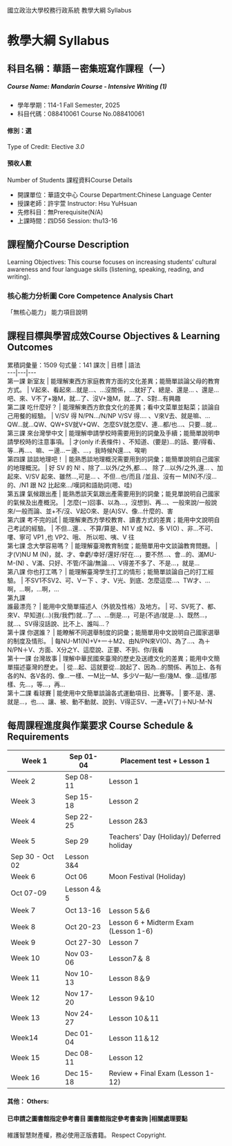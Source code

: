 國立政治大學校務行政系統 教學大綱 Syllabus
# 教學大綱 Syllabus
##  科目名稱：華語－密集班寫作課程（一）
#####  Course Name: Mandarin Course - Intensive Writing (1)
  * 學年學期：114-1 Fall Semester, 2025 
  * 科目代碼：088410061 Course No.088410061
#### 修別：選
Type of Credit: Elective 
_3.0_
#### 預收人數
Number of Students
課程資料Course Details
  * 開課單位：華語文中心 Course Department:Chinese Language Center 
  * 授課老師：許宇萱 Instructor: Hsu YuHsuan 
  * 先修科目：無Prerequisite(N/A)
  * 上課時間：四D56 Session: thu13-16
##  課程簡介Course Description
Learning Objectives:
This course focuses on increasing students’ cultural awareness and four language skills (listening, speaking, reading, and writing). 
###  核心能力分析圖 Core Competence Analysis Chart
「無核心能力」 
能力項目說明
##  課程目標與學習成效Course Objectives & Learning Outcomes 
累積詞彙量：1509 
句式量：141
課次 |  目標 |  語法  
---|---|---  
第一課 新室友 |  能理解東西方家庭教育方面的文化差異；能簡單談論父母的教育方式。 |  V起來、看起來…就是…、…沒關係，…就好了、總是、還是… 、還是…吧、來、V不了+幾M，就…了、沒V+幾M，就…了、S對…有興趣  
第二課 吃什麼好？ |  能理解東西方飲食文化的差異；看中文菜單並點菜；談論自己用餐的經驗。 |  V/SV 得 N/PN.../N/NP V/SV 得.... 、V來V去、就是嘛、…QW…就…QW、QW+SV就V+QW、怎麼SV就怎麼V、連…都/也…、只要…就…  
第三課 來台灣學中文 |  能理解申請學校時需要用到的詞彙及手續；能簡單說明申請學校時的注意事項。 |  才(only if:表條件) 、不知道、(要是)…的話、要/得看、等…再…、嘛、ㄧ邊…ㄧ邊、…，我時候N還…、唉喲  
第四課 談談地理吧！ |  能熟悉談地理概況需要用到的詞彙；能簡單說明自己國家的地理概況。 |  好 SV 的 N! 、除了...以外/之外,都...、 除了...以外/之外,還... 、加起來、V/SV 起來、雖然...,可是... 、不但...也/而且 /並且、沒有一 M(N)不/沒...的、/N1 跟 N2 比起來.../嘆詞和語助詞(嗯、哇)  
第五課 氣候跟出產 |  能熟悉談天氣跟出產需要用到的詞彙；能見單說明自己國家的氣候及出產概況。 |  怎麼(ㄧ)回事、以為…，沒想到、再…、一般來說/一般說來/一般而論、並+不/沒、V起O來、是(A)SV、像…什麼的、害  
第六課 考不完的試 |  能理解東西方學校教育、讀書方式的差異；能用中文說明自己考試的經驗。 |  不但...還.. 、不算/算是、N1 V 成 N2、多 V(O) 、非...不可、嘍、寧可 VP1 ,也 VP2、哦、 所以啦、咦、V 往  
第七課 念大學容易嗎？ |  能理解臺灣教育制度；能簡單用中文談論教育問題。 |  才(V)NU M (N)，就、才、幸虧/幸好/還好/好在…，要不然…、會…的、滿MU-M-(N) 、V滿、只好、不管/不論/無論…、V得差不多了、不是…，就是…  
第八課 你也打工嗎？ |  能理解臺灣學生打工的情形；能簡單談論自己的打工經驗。 |  不SV1不SV2、可、Vㄧ下 、才、V光、到底、怎麼這麼…、TW才、…啊，…啊，…啊，…  
第九課  
誰最漂亮？ |  能用中文簡單描述人（外貌及性格）及地方。 |  可、SV死了、都、來V、早知道(…)(我/我們)就…了…、…倒是…，可是(不過/就是…)、既然…，就…、SV得沒話說、比不上、誰叫…？  
第十課 你選誰？ |  能瞭解不同選舉制度的詞彙；能簡單用中文說明自己國家選舉的制度及情形。 |  每NU-M1(N)+V+一＋M2、由N/PN來V(O)、為了…、為＋N/PN＋V、方面、X分之Y、這麼說、正要、不到、你/我看  
第十一課 台灣故事 |  理解中華民國來臺灣的歷史及送禮文化的差異；能用中文簡單描述臺灣的歷史。 |  從…起、這就要從…說起了、因為…的關係、再加上、各有各的N、各V各的、像…一樣、一M比一M、多少V一點/一些/幾M、像…這樣/那樣、先…，等…，再…  
第十二課 看球賽 |  能使用中文簡單談論各式運動項目、比賽等。 |  要不是、還、就是…，也…、讓、被、動不動就、說到、V得正SV、一連+V(了)＋NU-M-N  
##  每周課程進度與作業要求 Course Schedule & Requirements
Week 1 |  Sep 01-04 |  Placement test + Lesson 1  
---|---|---  
Week 2 |  Sep 08-11 |  Lesson 1  
Week 3 |  Sep 15-18 |  Lesson 2  
Week 4 |  Sep 22-25 |  Lesson 2&3  
Week 5 |  Sep 29 |  Teachers' Day (Holiday)/ Deferred holiday  
Sep 30 - Oct 02 |  Lesson 3&4  
Week 6 |  Oct 06 |  Moon Festival (Holiday)  
Oct 07-09 |  Lesson 4＆5  
Week 7 |  Oct 13-16 |  Lesson 5＆6  
Week 8 |  Oct 20-23 |  Lesson 6 + Midterm Exam (Lesson 1-6)  
Week 9 |  Oct 27-30 |  Lesson 7  
Week 10 |  Nov 03-06 |  Lesson7＆ 8  
Week 11 |  Nov 10-13 |  Lesson 8＆9  
Week 12 |  Nov 17-20 |  Lesson 9＆10  
Week 13 |  Nov 24-27 |  Lesson 10＆11  
Week14 |  Dec 01-04 |  Lesson 11＆12  
Week 15 |  Dec 08-11 |  Lesson 12  
Week 16 |  Dec 15-18 |  Review + Final Exam (Lesson 1-12)  
####  其他： Others:
####  已申請之圖書館指定參考書目  圖書館指定參考書查詢 |相關處理要點
維護智慧財產權，務必使用正版書籍。 Respect Copyright.